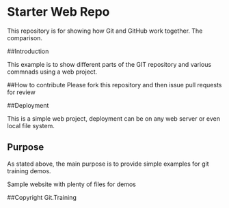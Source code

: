 # Starter Web Repo

This repository is for showing how Git and GitHub work together.
The comparison.

##Introduction

This example is to show different parts of the GIT repository and various commnads using a web project.

##How to contribute
Please fork this repository and then issue pull requests for review

##Deployment

This is a simple web project, deployment can be on any web server or even local file system.

## Purpose
As stated above, the main purpose is to provide simple examples for git training demos.

Sample website with plenty of files for demos

##Copyright
Git.Training